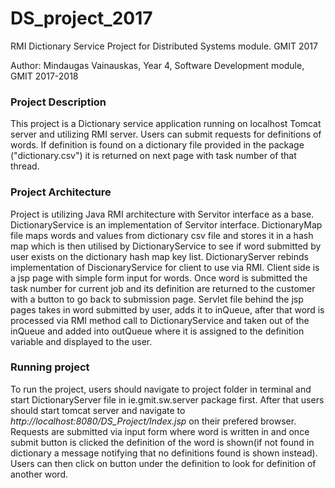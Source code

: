 # DS_project_2017
RMI Dictionary Service Project for Distributed Systems module. GMIT 2017

Author: Mindaugas Vainauskas, Year 4, Software Development module, GMIT 2017-2018

### Project Description
This project is a Dictionary service application running on localhost Tomcat server and utilizing RMI server. Users can submit requests for definitions of words. If definition is found on a dictionary file provided in the package ("dictionary.csv") it is returned on next page with task number of that thread.

### Project Architecture

Project is utilizing Java RMI architecture with Servitor interface as a base. DictionaryService is an implementation of Servitor interface. DictionaryMap file maps words and values from dictionary csv file and stores it in a hash map which is then utilised by DictionaryService to see if word submitted by user exists on the dictionary hash map key list. DictionaryServer rebinds implementation of DiscionaryService for client to use via RMI. Client side is a jsp page with simple form input for words. Once word is submitted the task number for current job and its definition are returned to the customer with a button to go back to submission page. Servlet file behind the jsp pages takes in word submitted by user, adds it to inQueue, after that word is processed via RMI method call to DictionaryService and taken out of the inQueue and added into outQueue where it is assigned to the definition variable and displayed to the user.

### Running project

To run the project, users should navigate to project folder in terminal and start DictionaryServer file in ie.gmit.sw.server package first. After that users should start tomcat server and navigate to *http://localhost:8080/DS_Project/Index.jsp* on their prefered browser. 
Requests are submitted via input form where word is written in and once submit button is clicked the definition of the word is shown(if not found in dictionary a message notifying that no definitions found is shown instead). Users can then click on button under the definition to look for definition of another word.
